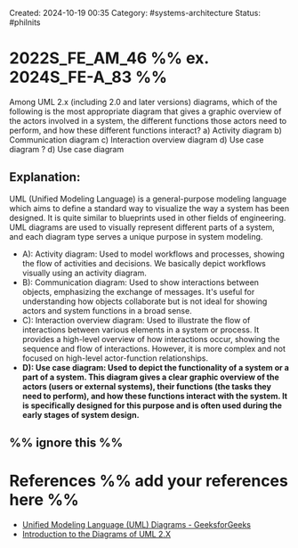 Created: 2024-10-19 00:35
Category: #systems-architecture
Status: #philnits



# 2022S_FE_AM_46 %% ex. 2024S_FE-A_83 %%

Among UML 2.x (including 2.0 and later versions) diagrams, which of the following is the most appropriate diagram that gives a graphic overview of the actors involved in a system, the different functions those actors need to perform, and how these different functions interact?
a) Activity diagram
b) Communication diagram
c) Interaction overview diagram
d) Use case diagram
? 
d) Use case diagram
## **Explanation:**

UML (Unified Modeling Language) is a general-purpose modeling language which aims to define a standard way to visualize the way a system has been designed. It is quite similar to blueprints used in other fields of engineering. UML diagrams are used to visually represent different parts of a system, and each diagram type serves a unique purpose in system modeling.

- A): Activity diagram: Used to model workflows and processes, showing the flow of activities and decisions. We basically depict workflows visually using an activity diagram.
- B): Communication diagram: Used to show interactions between objects, emphasizing the exchange of messages. It's useful for understanding how objects collaborate but is not ideal for showing actors and system functions in a broad sense.
- C): Interaction overview diagram: Used to illustrate the flow of interactions between various elements in a system or process. It provides a high-level overview of how interactions occur, showing the sequence and flow of interactions. However, it is more complex and not focused on high-level actor-function relationships.
- **D): Use case diagram: Used to depict the functionality of a system or a part of a system. This diagram gives a clear graphic overview of the actors (users or external systems), their functions (the tasks they need to perform), and how these functions interact with the system. It is specifically designed for this purpose and is often used during the early stages of system design.**


%% ignore this %%
---

# References %% add your references here %%
- [Unified Modeling Language (UML) Diagrams - GeeksforGeeks](https://www.geeksforgeeks.org/unified-modeling-language-uml-introduction/)
- [Introduction to the Diagrams of UML 2.X](https://agilemodeling.com/essays/umldiagrams.htm)